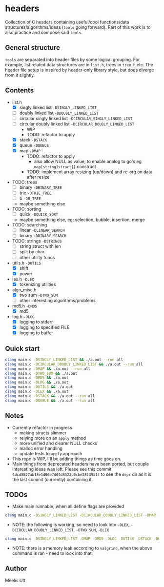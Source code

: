 # headers

Collection of C headers containing useful/cool functions/data structures/algorithms/ideas (`tools` going forward).
Part of this work is to also practice and compose said `tools`.

## General structure

`tools` are separated into header files by some logical grouping.
For example, list related data structures are in `list.h`, trees in `tree.h` etc.
The header file setup is inspired by header-only library style, but does diverge from it slightly.

## Contents

- list.h
	- [x] singly linked list `-DSINGLY_LINKED_LIST`
	- [ ] doubly linked list `-DDOUBLY_LINKED_LIST`
	- [ ] circular singly linked list `-DCIRCULAR_SINGLY_LINKED_LIST`
	- [ ] circular doubly linked list `-DCIRCULAR_DOUBLY_LINKED_LIST`
		- WIP
		- TODO: refactor to apply
	- [x] stack `-DSTACK`
	- [x] queue `-DQUEUE`
	- [x] map `-DMAP`
		- TODO: refactor to apply
			- also allow NULL as value, to enable analog to go's eg `map[string]struct{}` construct
		- TODO: implement array resizing (up/down) and re-org on data after resize
- TODO: trees
	- [ ] binary `-DBINARY_TREE`
	- [ ] trie `-DTRIE_TREE`
	- [ ] b `-DB_TREE`
	- maybe something else
- TODO: sorting
	- [ ] quick `-DQUICK_SORT`
	- maybe something else, eg: selection, bubble, insertion, merge
- TODO: searching
	- [ ] linear `-DLINEAR_SEARCH`
	- [ ] binary `-DBINARY_SEARCH`
- TODO: strings `-DSTRINGS`
	- [ ] string struct with len
	- [ ] split by char
	- [ ] other utility funcs
- utils.h `-DUTILS`
	- [x] shift
	- [x] power
- lex.h `-DLEX`
	- [x] tokenizing utilities
- algo_misc.h
	- [x] two sum `-DTWO_SUM`
	- [ ] other interesting algorithms/problems
- md5.h `-DMD5`
	- [x] md5
- log.h `-DLOG`
	- [x] logging to stderr
	- [x] logging to specified FILE
	- [x] logging to buffer

## Quick start

```sh
clang main.c -DSINGLY_LINKED_LIST && ./a.out --run all
clang main.c -DCIRCULAR_DOUBLY_LINKED_LIST && ./a.out --run all
clang main.c -DMAP && ./a.out --run all
clang main.c -DTWO_SUM && ./a.out
clang main.c -DMD5 && ./a.out
clang main.c -DLOG && ./a.out
clang main.c -DUTILS && ./a.out
clang main.c -DLEX && ./a.out
clang main.c -DSTACK && ./a.out --run all
clang main.c -DQUEUE && ./a.out --run all
```

## Notes

* Currently refactor in progress
	* making structs slimmer
	* relying more on an `apply` method
	* more unified and clearer NULL checks
	* malloc error handling
	* update tests to `apply` approach
* This repo is WIP, I`ll be adding things as time goes on.
* Main things from deprecated headers have been ported, but couple interesting ideas was left. Please see this commit `4dcd5527ab18e1d06e7d04d8523c0cbe28f3951f` to see the `depr` dir as it is the last commit (currently) containing it.

## TODOs

- Make main runnable, when all define flags are provided
```sh
clang main.c -DSINGLY_LINKED_LIST -DCIRCULAR_DOUBLY_LINKED_LIST -DMAP -DTWO_SUM -DMD5 -DLOG -DUTILS -DLEX -DSTACK -DQUEUE && ./a.out
```
- NOTE: the following is working, so need to look into `-DLEX`, `-DCIRCULAR_DOUBLY_LINKED_LIST`, `-DTWO_SUM`, `-DLEX`
```sh
clang main.c -DSINGLY_LINKED_LIST -DMAP -DMD5 -DLOG -DUTILS -DSTACK -DQUEUE && ./a.out
```
- NOTE: there is a memory leak according to `valgrind`, when the above command is ran - need to look into that.


## Author

Meelis Utt
